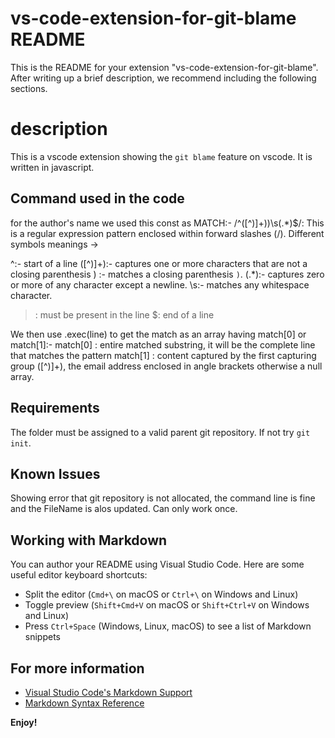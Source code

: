 # vs-code-extension-for-git-blame README

This is the README for your extension "vs-code-extension-for-git-blame". After writing up a brief description, we recommend including the following sections.

# description 

This is a vscode extension showing the `git blame` feature on vscode. It is written in javascript. 

## Command used in the code

for the author's name we used this const as MATCH:-
/^([^)]+)\)\s(.*)$/: This is a regular expression pattern enclosed within forward slashes (/). Different symbols meanings ->

^:- start of a line
([^)]+):- captures one or more characters that are not a closing parenthesis 
\) :- matches a closing parenthesis `)`.
(.*):- captures zero or more of any character except a newline.
\s:- matches any whitespace character.
>: must be present in the line
$: end of a line

We then use .exec(line) to get the match as an array having match[0] or match[1]:-
match[0] : entire matched substring, it will be the complete line that matches the pattern
match[1] : content captured by the first capturing group ([^)]+), the email address enclosed in angle brackets
otherwise a null array.

## Requirements

The folder must be assigned to a valid parent git repository. 
If not try `git init`. 

## Known Issues

Showing error that git repository is not allocated, the command line is fine and the FileName is alos updated. Can only work once.

## Working with Markdown

You can author your README using Visual Studio Code.  Here are some useful editor keyboard shortcuts:

* Split the editor (`Cmd+\` on macOS or `Ctrl+\` on Windows and Linux)
* Toggle preview (`Shift+Cmd+V` on macOS or `Shift+Ctrl+V` on Windows and Linux)
* Press `Ctrl+Space` (Windows, Linux, macOS) to see a list of Markdown snippets

## For more information

* [Visual Studio Code's Markdown Support](http://code.visualstudio.com/docs/languages/markdown)
* [Markdown Syntax Reference](https://help.github.com/articles/markdown-basics/)

**Enjoy!**
